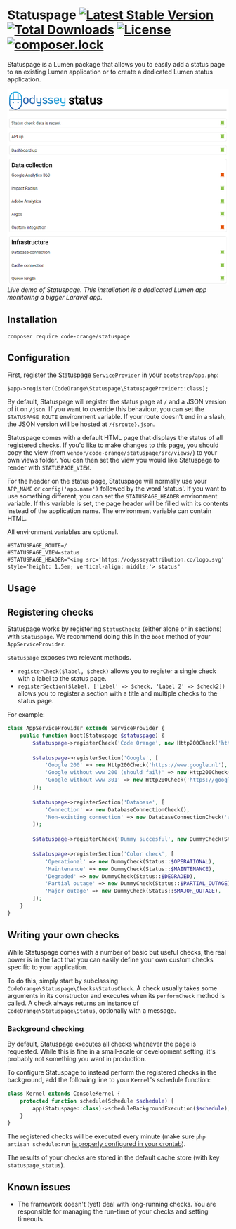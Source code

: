 Statuspage [![Latest Stable Version](https://poser.pugx.org/code-orange/statuspage/v/stable)](https://packagist.org/packages/code-orange/statuspage) [![Total Downloads](https://poser.pugx.org/code-orange/statuspage/downloads)](https://packagist.org/packages/code-orange/statuspage) [![License](https://poser.pugx.org/code-orange/statuspage/license)](https://packagist.org/packages/code-orange/statuspage) [![composer.lock](https://poser.pugx.org/code-orange/statuspage/composerlock)](https://packagist.org/packages/code-orange/statuspage)
==========

Statuspage is a Lumen package that allows you to easily add a status page to an existing Lumen application or to create a dedicated Lumen status application.

[![Demo](demo.png)](https://status.odysseyattribution.com)
_Live demo of Statuspage. This installation is a dedicated Lumen app monitoring a bigger Laravel app._

## Installation

```
composer require code-orange/statuspage
```

## Configuration

First, register the Statuspage `ServiceProvider` in your `bootstrap/app.php`:

```
$app->register(CodeOrange\Statuspage\StatuspageProvider::class);
```

By default, Statuspage will register the status page at `/` and a JSON version of it on `/json`.
If you want to override this behaviour, you can set the `STATUSPAGE_ROUTE` environment variable.
If your route doesn't end in a slash, the JSON version will be hosted at `/{$route}.json`.

Statuspage comes with a default HTML page that displays the status of all registered checks.
If you'd like to make changes to this page, you should copy the view (from `vendor/code-orange/statuspage/src/views/`) to your own views folder.
You can then set the view you would like Statuspage to render with `STATUSPAGE_VIEW`.

For the header on the status page, Statuspage will normally use your `APP_NAME` or `config('app.name')` followed by the word 'status'.
If you want to use something different, you can set the `STATUSPAGE_HEADER` environment variable.
If this variable is set, the page header will be filled with its contents instead of the application name.
The environment variable can contain HTML.

All environment variables are optional.

```
#STATUSPAGE_ROUTE=/
#STATUSPAGE_VIEW=status
#STATUSPAGE_HEADER="<img src='https://odysseyattribution.co/logo.svg' style='height: 1.5em; vertical-align: middle;'> status"
```

## Usage

## Registering checks

Statuspage works by registering `StatusChecks` (either alone or in sections) with `Statuspage`.
We recommend doing this in the `boot` method of your `AppServiceProvider`.

`Statuspage` exposes two relevant methods.

* `registerCheck($label, $check)` allows you to register a single check with a label to the status page.
* `registerSection($label, ['Label' => $check, 'Label 2' => $check2])` allows you to register a section with a title and multiple checks to the status page.

For example:

```php
class AppServiceProvider extends ServiceProvider {
    public function boot(Statuspage $statuspage) {
        $statuspage->registerCheck('Code Orange', new Http200Check('https://code-orange.nl'));
        
        $statuspage->registerSection('Google', [
            'Google 200' => new Http200Check('https://www.google.nl'),
            'Google without www 200 (should fail)' => new Http200Check('https://google.nl'),
            'Google without www 301' => new Http200Check('https://google.nl', 301)
        ]);
        
        $statuspage->registerSection('Database', [
            'Connection' => new DatabaseConnectionCheck(),
            'Non-existing connection' => new DatabaseConnectionCheck('asdf')
        ]);
        
        $statuspage->registerCheck('Dummy succesful', new DummyCheck(Status::$OPERATIONAL));
        
        $statuspage->registerSection('Color check', [
            'Operational' => new DummyCheck(Status::$OPERATIONAL),
            'Maintenance' => new DummyCheck(Status::$MAINTENANCE),
            'Degraded' => new DummyCheck(Status::$DEGRADED),
            'Partial outage' => new DummyCheck(Status::$PARTIAL_OUTAGE),
            'Major outage' => new DummyCheck(Status::$MAJOR_OUTAGE),
        ]);
    }
}

```

## Writing your own checks

While Statuspage comes with a number of basic but useful checks, the real power is in the fact that you can easily define your own custom checks specific to your application.

To do this, simply start by subclassing `CodeOrange\Statuspage\Checks\StatusCheck`.
A check usually takes some arguments in its constructor and executes when its `performCheck` method is called.
A check always returns an instance of `CodeOrange\Statuspage\Status`, optionally with a message.

### Background checking

By default, Statuspage executes all checks whenever the page is requested.
While this is fine in a small-scale or development setting, it's probably not something you want in production.
 
To configure Statuspage to instead perform the registered checks in the background, add the following line to your `Kernel`'s schedule function:

```php
class Kernel extends ConsoleKernel {
    protected function schedule(Schedule $schedule) {
        app(Statuspage::class)->scheduleBackgroundExecution($schedule);
    }
}
```

The registered checks will be executed every minute (make sure `php artisan schedule:run` [is properly configured in your crontab](https://laravel.com/docs/5.5/scheduling#introduction)).

The results of your checks are stored in the default cache store (with key `statuspage_status`).

## Known issues

* The framework doesn't (yet) deal with long-running checks. You are responsible for managing the run-time of your checks and setting timeouts.
